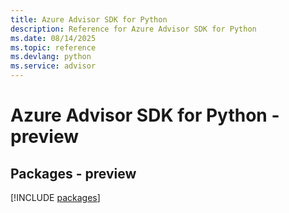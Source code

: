```yaml
---
title: Azure Advisor SDK for Python
description: Reference for Azure Advisor SDK for Python
ms.date: 08/14/2025
ms.topic: reference
ms.devlang: python
ms.service: advisor
---
```

# Azure Advisor SDK for Python - preview
## Packages - preview
[!INCLUDE [packages](advisor-index.md)]